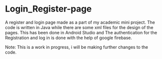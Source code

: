 # Login_Register-page
A register and login page made as a part of my academic mini project.
The code is written in Java while there are some xml files for the design of the pages. 
This has been done in Android Studio and The authentication for the Registration and log in is done with the help of google firebase. 

Note: This is a work in progress, i will be making further changes to the code. 
